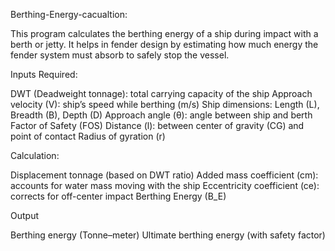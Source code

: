 Berthing-Energy-cacualtion:

This program calculates the berthing energy of a ship during impact with a berth or jetty. It helps in fender design by estimating how much energy the fender system must absorb to safely stop the vessel.

Inputs Required:

DWT (Deadweight tonnage): total carrying capacity of the ship
Approach velocity (V): ship’s speed while berthing (m/s)
Ship dimensions: Length (L), Breadth (B), Depth (D)
Approach angle (θ): angle between ship and berth
Factor of Safety (FOS)
Distance (l): between center of gravity (CG) and point of contact
Radius of gyration (r)

Calculation:

Displacement tonnage (based on DWT ratio)
Added mass coefficient (cm): accounts for water mass moving with the ship
Eccentricity coefficient (ce): corrects for off-center impact
Berthing Energy (B_E)

Output

Berthing energy (Tonne–meter)
Ultimate berthing energy (with safety factor)
